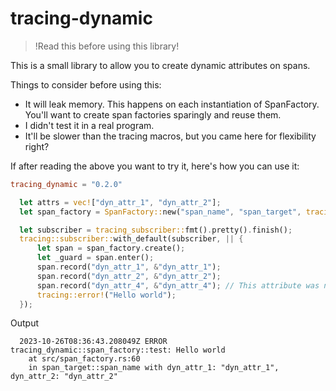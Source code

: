 # tracing-dynamic

>!Read this before using this library!

This is a small library to allow you to create dynamic attributes on spans. 

Things to consider before using this:
* It will leak memory. This happens on each instantiation of SpanFactory. You'll want to create span factories sparingly and reuse them.
* I didn't test it in a real program.
* It'll be slower than the tracing macros, but you came here for flexibility right?

If after reading the above you want to try it, here's how you can use it:


```toml
tracing_dynamic = "0.2.0"
```

```rust
  let attrs = vec!["dyn_attr_1", "dyn_attr_2"];
  let span_factory = SpanFactory::new("span_name", "span_target", tracing::Level::INFO, None, None, None, &attrs);

  let subscriber = tracing_subscriber::fmt().pretty().finish();
  tracing::subscriber::with_default(subscriber, || {
      let span = span_factory.create();
      let _guard = span.enter();
      span.record("dyn_attr_1", &"dyn_attr_1");
      span.record("dyn_attr_2", &"dyn_attr_2");
      span.record("dyn_attr_4", &"dyn_attr_4"); // This attribute was not in the original metadata. It'll be ignored.
      tracing::error!("Hello world");
  });
```


Output
```
  2023-10-26T08:36:43.208049Z ERROR tracing_dynamic::span_factory::test: Hello world
    at src/span_factory.rs:60
    in span_target::span_name with dyn_attr_1: "dyn_attr_1", dyn_attr_2: "dyn_attr_2"
```
